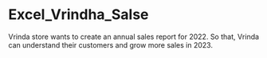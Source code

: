 # Excel_Vrindha_Salse
Vrinda store wants to create an annual sales report for 2022. So that, Vrinda can understand their customers and grow more sales in 2023.
